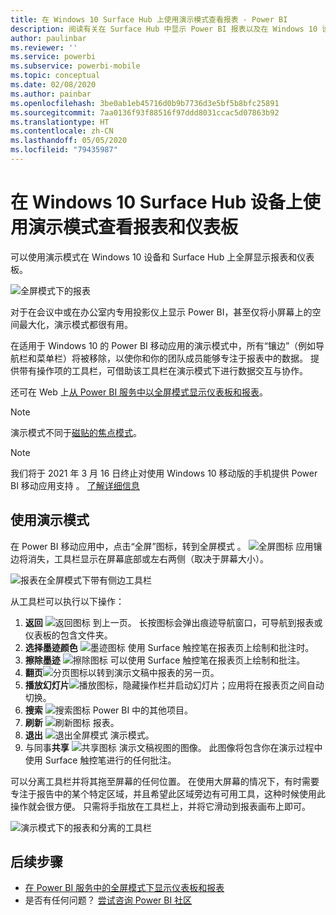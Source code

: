 ```yaml
---
title: 在 Windows 10 Surface Hub 上使用演示模式查看报表 - Power BI
description: 阅读有关在 Surface Hub 中显示 Power BI 报表以及在 Windows 10 设备上以全屏模式显示 Power BI 仪表板、报表和磁贴的内容。
author: paulinbar
ms.reviewer: ''
ms.service: powerbi
ms.subservice: powerbi-mobile
ms.topic: conceptual
ms.date: 02/08/2020
ms.author: painbar
ms.openlocfilehash: 3be0ab1eb45716d0b9b7736d3e5bf5b8bfc25891
ms.sourcegitcommit: 7aa0136f93f88516f97ddd8031ccac5d07863b92
ms.translationtype: HT
ms.contentlocale: zh-CN
ms.lasthandoff: 05/05/2020
ms.locfileid: "79435987"
---
```

# <a name="view-reports-and-dashboards-in-presentation-mode-on-surface-hub-and-windows-10-devices"></a>在 Windows 10 Surface Hub 设备上使用演示模式查看报表和仪表板
可以使用演示模式在 Windows 10 设备和 Surface Hub 上全屏显示报表和仪表板。 

![全屏模式下的报表](./media/mobile-windows-10-app-presentation-mode/power-bi-presentation-mode-2.png)

对于在会议中或在办公室内专用投影仪上显示 Power BI，甚至仅将小屏幕上的空间最大化，演示模式都很有用。 

在适用于 Windows 10 的 Power BI 移动应用的演示模式中，所有“镶边”（例如导航栏和菜单栏）将被移除，以使你和你的团队成员能够专注于报表中的数据。 提供带有操作项的工具栏，可借助该工具栏在演示模式下进行数据交互与协作。

还可在 Web 上[从 Power BI 服务中以全屏模式显示仪表板和报表](../end-user-focus.md)。

> [!NOTE]
> 演示模式不同于[磁贴的焦点模式](mobile-tiles-in-the-mobile-apps.md)。

>[!NOTE]
>我们将于 2021 年 3 月 16 日终止对使用 Windows 10 移动版的手机提供 Power BI 移动应用支持  。 [了解详细信息](https://go.microsoft.com/fwlink/?linkid=2121400)

## <a name="use-presentation-mode"></a>使用演示模式
在 Power BI 移动应用中，点击“全屏”图标，转到全屏模式  。
![全屏图标](././media/mobile-windows-10-app-presentation-mode/power-bi-full-screen-icon.png) 应用镶边将消失，工具栏显示在屏幕底部或左右两侧（取决于屏幕大小）。

![报表在全屏模式下带有侧边工具栏](./media/mobile-windows-10-app-presentation-mode/power-bi-presentation-mode-2.png)

从工具栏可以执行以下操作：

1. **返回** ![返回图标](./media/mobile-windows-10-app-presentation-mode/power-bi-windows-10-presentation-back-icon.png) 到上一页。 长按图标会弹出痕迹导航窗口，可导航到报表或仪表板的包含文件夹。
2. **选择墨迹颜色** ![墨迹图标](./media/mobile-windows-10-app-presentation-mode/power-bi-windows-10-presentation-ink-icon.png) 使用 Surface 触控笔在报表页上绘制和批注时。
3. **擦除墨迹** ![擦除图标](./media/mobile-windows-10-app-presentation-mode/power-bi-windows-10-presentation-eraser-icon.png) 可以使用 Surface 触控笔在报表页上绘制和批注。  
4. **翻页**![分页图标](./media/mobile-windows-10-app-presentation-mode/power-bi-windows-10-presentation-pages-icon.png)以转到演示文稿中报表的另一页。
5. **播放幻灯片**![播放图标](./media/mobile-windows-10-app-presentation-mode/power-bi-windows-10-presentation-play-icon.png)，隐藏操作栏并启动幻灯片；应用将在报表页之间自动切换。 
6. **搜索** ![搜索图标](./media/mobile-windows-10-app-presentation-mode/power-bi-windows-10-presentation-search-icon.png) Power BI 中的其他项目。
7. **刷新** ![刷新图标](./media/mobile-windows-10-app-presentation-mode/power-bi-windows-10-presentation-refresh-icon.png) 报表。
8. **退出** ![退出全屏模式](./media/mobile-windows-10-app-presentation-mode/power-bi-windows-10-exit-full-screen-icon.png) 演示模式。
8. 与同事**共享** ![共享图标](./media/mobile-windows-10-app-presentation-mode/power-bi-windows-10-share-icon.png) 演示文稿视图的图像。 此图像将包含你在演示过程中使用 Surface 触控笔进行的任何批注。

可以分离工具栏并将其拖至屏幕的任何位置。 在使用大屏幕的情况下，有时需要专注于报告中的某个特定区域，并且希望此区域旁边有可用工具，这种时候使用此操作就会很方便。 只需将手指放在工具栏上，并将它滑动到报表画布上即可。

![演示模式下的报表和分离的工具栏](./media/mobile-windows-10-app-presentation-mode/power-bi-windows-10-presentation-drag-toolbar-2.png)


## <a name="next-steps"></a>后续步骤
* [在 Power BI 服务中的全屏模式下显示仪表板和报表](../end-user-focus.md)
* 是否有任何问题？ [尝试咨询 Power BI 社区](https://community.powerbi.com/)

